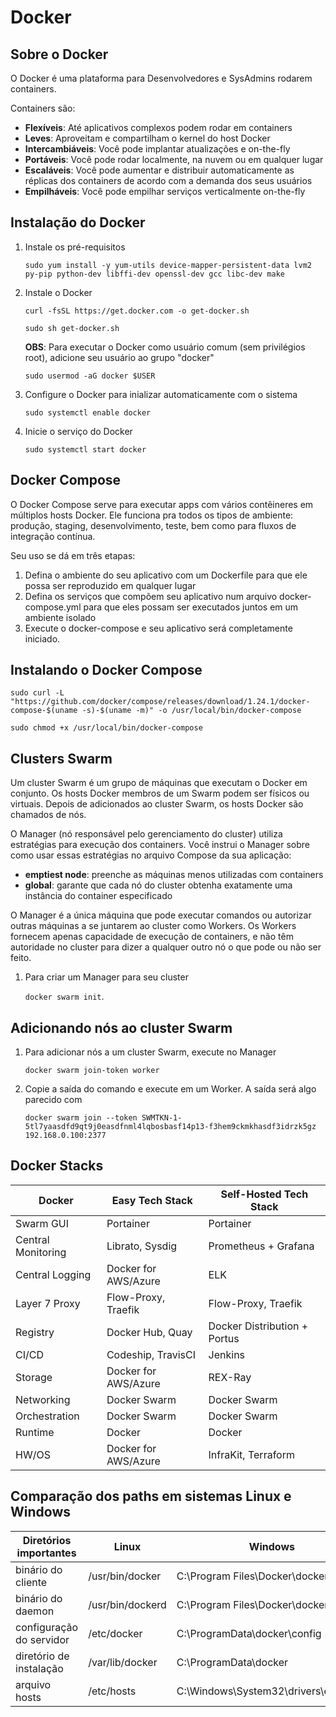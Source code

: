 # Docker

## Sobre o Docker

O Docker é uma plataforma para Desenvolvedores e SysAdmins rodarem containers.

Containers são:

- **Flexíveis**: Até aplicativos complexos podem rodar em containers
- **Leves**: Aproveitam e compartilham o kernel do host Docker
- **Intercambiáveis**: Você pode implantar atualizações e on-the-fly
- **Portáveis**: Você pode rodar localmente, na nuvem ou em qualquer lugar
- **Escaláveis**: Você pode aumentar e distribuir automaticamente as réplicas dos containers de acordo com a demanda dos seus usuários
- **Empilháveis**: Você pode empilhar serviços verticalmente on-the-fly

## Instalação do Docker

1. Instale os pré-requisitos

    ```sudo yum install -y yum-utils device-mapper-persistent-data lvm2 py-pip python-dev libffi-dev openssl-dev gcc libc-dev make```

2. Instale o Docker

    ```curl -fsSL https://get.docker.com -o get-docker.sh```

    ```sudo sh get-docker.sh```

    **OBS**: Para executar o Docker como usuário comum (sem privilégios root), adicione seu usuário ao grupo "docker"

    ```sudo usermod -aG docker $USER```

3. Configure o Docker para inializar automaticamente com o sistema

    ```sudo systemctl enable docker```

4. Inicie o serviço do Docker

    ```sudo systemctl start docker```

## Docker Compose

O Docker Compose serve para executar apps com vários contêineres em múltiplos hosts Docker. Ele funciona pra todos os tipos de ambiente: produção, staging, desenvolvimento, teste, bem como para fluxos de integração contínua.

Seu uso se dá em três etapas:

1. Defina o ambiente do seu aplicativo com um Dockerfile para que ele possa ser reproduzido em qualquer lugar
2. Defina os serviços que compõem seu aplicativo num arquivo docker-compose.yml para que eles possam ser executados juntos em um ambiente isolado
3. Execute o docker-compose e seu aplicativo será completamente iniciado.

## Instalando o Docker Compose

```sudo curl -L "https://github.com/docker/compose/releases/download/1.24.1/docker-compose-$(uname -s)-$(uname -m)" -o /usr/local/bin/docker-compose```

```sudo chmod +x /usr/local/bin/docker-compose```

## Clusters Swarm

Um cluster Swarm é um grupo de máquinas que executam o Docker em conjunto. Os hosts Docker membros de um Swarm podem ser físicos ou virtuais. Depois de adicionados ao cluster Swarm, os hosts Docker são chamados de nós.

O Manager (nó responsável pelo gerenciamento do cluster) utiliza estratégias para execução dos containers. Você instrui o Manager sobre como usar essas estratégias no arquivo Compose da sua aplicação:

- **emptiest node**: preenche as máquinas menos utilizadas com containers
- **global**: garante que cada nó do cluster obtenha exatamente uma instância do container especificado

O Manager é a única máquina que pode executar comandos ou autorizar outras máquinas a se juntarem ao cluster como Workers. Os Workers fornecem apenas capacidade de execução de containers, e não têm autoridade no cluster para dizer a qualquer outro nó o que pode ou não ser feito.

1. Para criar um Manager para seu cluster

    ```docker swarm init```.

## Adicionando nós ao cluster Swarm

1. Para adicionar nós a um cluster Swarm, execute no Manager

    ```docker swarm join-token worker```

2. Copie a saída do comando e execute em um Worker. A saída será algo parecido com

     ```docker swarm join --token SWMTKN-1-5tl7yaasdfd9qt9j0easdfnml4lqbosbasf14p13-f3hem9ckmkhasdf3idrzk5gz 192.168.0.100:2377```

## Docker Stacks

Docker             | Easy Tech Stack        | Self-Hosted Tech Stack
-------------------|------------------------|--------------------------
Swarm GUI          | Portainer              | Portainer
Central Monitoring | Librato, Sysdig        | Prometheus + Grafana
Central Logging    | Docker for AWS/Azure   | ELK
Layer 7 Proxy      | Flow-Proxy, Traefik    | Flow-Proxy, Traefik
Registry           | Docker Hub, Quay       | Docker Distribution + Portus
CI/CD              | Codeship, TravisCI     | Jenkins
Storage            | Docker for AWS/Azure   | REX-Ray
Networking         | Docker Swarm           | Docker Swarm
Orchestration      | Docker Swarm           | Docker Swarm
Runtime            | Docker                 | Docker
HW/OS              | Docker for AWS/Azure   | InfraKit, Terraform

## Comparação dos paths em sistemas Linux e Windows

Diretórios importantes      |  Linux             | Windows
----------------------------|--------------------|---------------------------------------
binário do cliente          |  /usr/bin/docker   |  C:\Program Files\Docker\docker.exe
binário do daemon           |  /usr/bin/dockerd  |  C:\Program Files\Docker\dockerd.exe
configuração do servidor    |  /etc/docker       |  C:\ProgramData\docker\config
diretório de instalação     |  /var/lib/docker   |  C:\ProgramData\docker
arquivo hosts               |  /etc/hosts        |  C:\Windows\System32\drivers\etc\hosts
